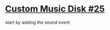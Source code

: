 # [Custom Music Disk #25](https://www.youtube.com/watch?v=oPyW5ix029s&list=PLKGarocXCE1GspJBXQEGuhazihZCSSLmK&index=25)

start by adding the sound event 